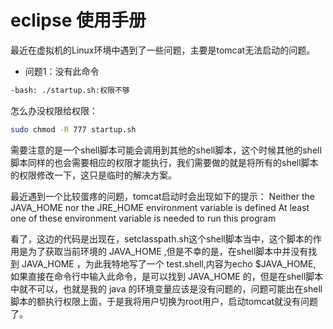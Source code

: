 # eclipse 使用手册

最近在虚拟机的Linux环境中遇到了一些问题，主要是tomcat无法启动的问题。

* 问题1：没有此命令

```bash
-bash: ./startup.sh:权限不够
```

怎么办没权限给权限：

```bash
sudo chmod -R 777 startup.sh
```

需要注意的是一个shell脚本可能会调用到其他的shell脚本，这个时候其他的shell脚本同样的也会需要相应的权限才能执行，我们需要做的就是将所有的shell脚本的权限修改一下，这只是临时的解决方案。

最近遇到一个比较蛋疼的问题，tomcat启动时会出现如下的提示： Neither the JAVA\_HOME nor the JRE\_HOME environment variable is defined At least one of these environment variable is needed to run this program

看了，这边的代码是出现在，setclasspath.sh这个shell脚本当中，这个脚本的作用是为了获取当前环境的 JAVA\_HOME ,但是不幸的是，在shell脚本中并没有找到 JAVA\_HOME ，为此我特地写了一个 test.shell,内容为echo $JAVA\_HOME, 如果直接在命令行中输入此命令，是可以找到 JAVA\_HOME 的，但是在shell脚本中就不可以，也就是我的 java 的环境变量应该是没有问题的，问题可能出在shell脚本的额执行权限上面，于是我将用户切换为root用户，启动tomcat就没有问题了。

